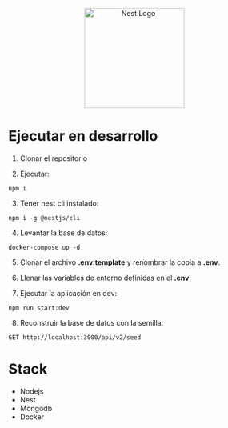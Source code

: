 <p align="center">
  <a href="http://nestjs.com/" target="blank"><img src="https://nestjs.com/img/logo-small.svg" width="200" alt="Nest Logo" /></a>
</p>

# Ejecutar en desarrollo

1. Clonar el repositorio

2. Ejecutar:

```
npm i
```

3. Tener nest cli instalado:

```
npm i -g @nestjs/cli
```

4. Levantar la base de datos:

```
docker-compose up -d
```

5. Clonar el archivo **.env.template** y renombrar la copia a **.env**.

6. Llenar las variables de entorno definidas en el **.env**.

7. Ejecutar la aplicación en dev:

```
npm run start:dev
```

8. Reconstruir la base de datos con la semilla:

```
GET http://localhost:3000/api/v2/seed
```

# Stack

- Nodejs
- Nest
- Mongodb
- Docker
